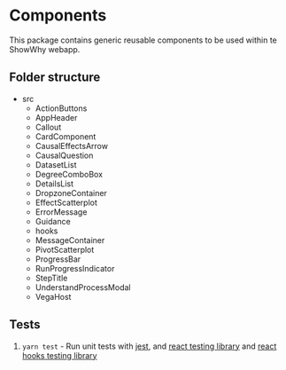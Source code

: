 # Components

This package contains generic reusable components to be used within te ShowWhy webapp.

## Folder structure

- src
  - ActionButtons
  - AppHeader
  - Callout
  - CardComponent
  - CausalEffectsArrow
  - CausalQuestion
  - DatasetList
  - DegreeComboBox
  - DetailsList
  - DropzoneContainer
  - EffectScatterplot
  - ErrorMessage
  - Guidance
  - hooks
  - MessageContainer
  - PivotScatterplot
  - ProgressBar
  - RunProgressIndicator
  - StepTitle
  - UnderstandProcessModal
  - VegaHost

## Tests

1. `yarn test` - Run unit tests with [jest](https://jestjs.io/), and [react testing library](https://testing-library.com/docs/react-testing-library/intro) and [react hooks testing library](https://github.com/testing-library/react-hooks-testing-library)
